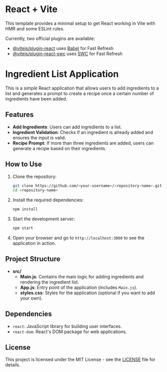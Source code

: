 # React + Vite

This template provides a minimal setup to get React working in Vite with HMR and some ESLint rules.

Currently, two official plugins are available:

- [@vitejs/plugin-react](https://github.com/vitejs/vite-plugin-react/blob/main/packages/plugin-react/README.md) uses [Babel](https://babeljs.io/) for Fast Refresh
- [@vitejs/plugin-react-swc](https://github.com/vitejs/vite-plugin-react-swc) uses [SWC](https://swc.rs/) for Fast Refresh

# Ingredient List Application

This is a simple React application that allows users to add ingredients to a list and generates a prompt to create a recipe once a certain number of ingredients have been added.

## Features

- **Add Ingredients**: Users can add ingredients to a list.
- **Ingredient Validation**: Checks if an ingredient is already added and ensures the input is valid.
- **Recipe Prompt**: If more than three ingredients are added, users can generate a recipe based on their ingredients.

## How to Use

1. Clone the repository:

    ```bash
    git clone https://github.com/<your-username>/<repository-name>.git
    cd <repository-name>
    ```

2. Install the required dependencies:

    ```bash
    npm install
    ```

3. Start the development server:

    ```bash
    npm start
    ```

4. Open your browser and go to `http://localhost:3000` to see the application in action.

## Project Structure

- **src/**
  - **Main.js**: Contains the main logic for adding ingredients and rendering the ingredient list.
  - **App.js**: Entry point of the application (includes `Main.js`).
  - **styles.css**: Styles for the application (optional if you want to add your own).

## Dependencies

- `react`: JavaScript library for building user interfaces.
- `react-dom`: React's DOM package for web applications.

## License

This project is licensed under the MIT License - see the [LICENSE](LICENSE) file for details.
